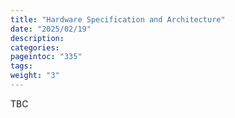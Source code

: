 ```yaml
---
title: "Hardware Specification and Architecture"
date: "2025/02/19"
description:
categories:
pageintoc: "335"
tags:
weight: "3"
---
```


<a id="hardware-spec-and-architecture-hpe-opennebula-onprem-cloud-solution"></a>

<!--# Hardware Specification and Architecture -->

TBC
